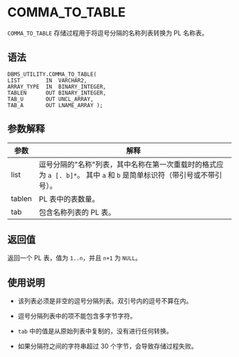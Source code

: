 COMMA_TO_TABLE 
===================================

`COMMA_TO_TABLE` 存储过程用于将逗号分隔的名称列表转换为 PL 名称表。

语法 
-----------------------

```unknow
DBMS_UTILITY.COMMA_TO_TABLE( 
LIST        IN  VARCHAR2,
ARRAY_TYPE  IN  BINARY_INTEGER,
TABLEN      OUT BINARY_INTEGER,
TAB_U       OUT UNCL_ARRAY,
TAB_A       OUT LNAME_ARRAY );
```



参数解释 
-------------------------



|   参数   |                                           解释                                            |
|--------|-----------------------------------------------------------------------------------------|
| list   | 逗号分隔的"名称"列表，其中名称在第一次重载时的格式应为 `a [. b]*`。 其中 `a` 和 `b` 是简单标识符（带引号或不带引号）。 |
| tablen | PL 表中的表数量。                                                                              |
| tab    | 包含名称列表的 PL 表。                                                                           |



返回值 
------------------------

返回一个 PL 表，值为 `1..n`，并且 `n+1` 为 `NULL`。

使用说明 
-------------------------

* 该列表必须是非空的逗号分隔列表。双引号内的逗号不算在内。

  

* 逗号分隔列表中的项不能包含多字节字符。

  

* `tab` 中的值是从原始列表中复制的，没有进行任何转换。

  

* 如果分隔符之间的字符串超过 30 个字节，会导致存储过程失败。

  



